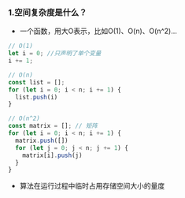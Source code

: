 ### 1.空间复杂度是什么？
- 一个函数，用大O表示，比如O(1)、O(n)、O(n^2)...
```js
// O(1)
let i = 0; //只声明了单个变量
i += 1;

// O(n)
const list = [];
for (let i = 0; i < n; i += 1) {
  list.push(i)
}

// O(n^2)
const matrix = []; // 矩阵
for (let i = 0; i < n; i += 1) {
  matrix.push([])
  for (let j = 0; j < n; j += 1) {
    matrix[i].push(j)
  }
}
```
- 算法在运行过程中临时占用存储空间大小的量度
